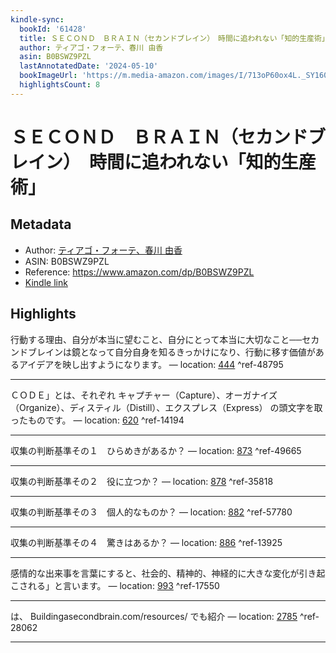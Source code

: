 ```yaml
---
kindle-sync:
  bookId: '61428'
  title: ＳＥＣＯＮＤ　ＢＲＡＩＮ（セカンドブレイン）　時間に追われない「知的生産術」
  author: ティアゴ・フォーテ、春川 由香
  asin: B0BSWZ9PZL
  lastAnnotatedDate: '2024-05-10'
  bookImageUrl: 'https://m.media-amazon.com/images/I/713oP60ox4L._SY160.jpg'
  highlightsCount: 8
---
```

# ＳＥＣＯＮＤ　ＢＲＡＩＮ（セカンドブレイン）　時間に追われない「知的生産術」
## Metadata
* Author: [ティアゴ・フォーテ、春川 由香](https://www.amazon.comundefined)
* ASIN: B0BSWZ9PZL
* Reference: https://www.amazon.com/dp/B0BSWZ9PZL
* [Kindle link](kindle://book?action=open&asin=B0BSWZ9PZL)

## Highlights
行動する理由、自分が本当に望むこと、自分にとって本当に大切なこと──セカンドブレインは鏡となって自分自身を知るきっかけになり、行動に移す価値があるアイデアを映し出すようになります。 — location: [444](kindle://book?action=open&asin=B0BSWZ9PZL&location=444) ^ref-48795

---
ＣＯＤＥ」とは、それぞれ キャプチャー（Capture）、オーガナイズ（Organize）、ディスティル（Distill）、エクスプレス（Express） の頭文字を取ったものです。 — location: [620](kindle://book?action=open&asin=B0BSWZ9PZL&location=620) ^ref-14194

---
収集の判断基準その１　ひらめきがあるか？ — location: [873](kindle://book?action=open&asin=B0BSWZ9PZL&location=873) ^ref-49665

---
収集の判断基準その２　役に立つか？ — location: [878](kindle://book?action=open&asin=B0BSWZ9PZL&location=878) ^ref-35818

---
収集の判断基準その３　個人的なものか？ — location: [882](kindle://book?action=open&asin=B0BSWZ9PZL&location=882) ^ref-57780

---
収集の判断基準その４　驚きはあるか？ — location: [886](kindle://book?action=open&asin=B0BSWZ9PZL&location=886) ^ref-13925

---
感情的な出来事を言葉にすると、社会的、精神的、神経的に大きな変化が引き起こされる」と言います。 — location: [993](kindle://book?action=open&asin=B0BSWZ9PZL&location=993) ^ref-17550

---
は、 Buildingasecondbrain.com/resources/ でも紹介 — location: [2785](kindle://book?action=open&asin=B0BSWZ9PZL&location=2785) ^ref-28062

---
